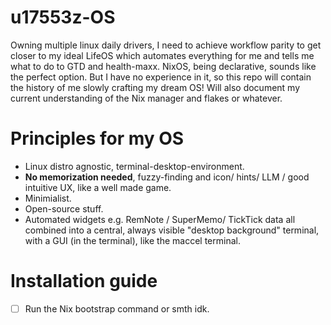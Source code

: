# u17553z-OS
Owning multiple linux daily drivers, I need to achieve workflow parity to get closer to my ideal LifeOS which automates everything for me and tells me what to do to GTD and health-maxx. NixOS, being declarative, sounds like the perfect option. But I have no experience in it, so this repo will contain the history of me slowly crafting my dream OS! Will also document my current understanding of the Nix manager and flakes or whatever.

# Principles for my OS
- Linux distro agnostic, terminal-desktop-environment.
- **No memorization needed**, fuzzy-finding and icon/ hints/ LLM / good intuitive UX, like a well made game.
- Minimialist.
- Open-source stuff.
- Automated widgets e.g. RemNote / SuperMemo/ TickTick data all combined into a central, always visible "desktop background" terminal, with a GUI (in the terminal), like the maccel terminal.
  
# Installation guide
- [ ] Run the Nix bootstrap command or smth idk.
